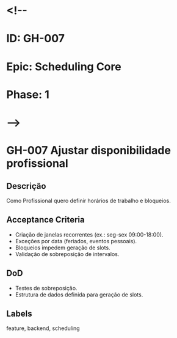 # <!--
# ID: GH-007
# Epic: Scheduling Core
# Phase: 1
# -->

# GH-007 Ajustar disponibilidade profissional

## Descrição

Como Profissional quero definir horários de trabalho e bloqueios.

## Acceptance Criteria

- Criação de janelas recorrentes (ex.: seg-sex 09:00-18:00).
- Exceções por data (feriados, eventos pessoais).
- Bloqueios impedem geração de slots.
- Validação de sobreposição de intervalos.

## DoD

- Testes de sobreposição.
- Estrutura de dados definida para geração de slots.

## Labels

feature, backend, scheduling
